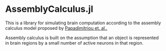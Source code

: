 # AssemblyCalculus.jl

This is a library for simulating brain computation according to the
assembly calculus model proposed by
[Papadimitriou et. al..](https://www.pnas.org/content/117/25/14464)

Assembly calculus is built on the assumption that an object is represented 
in brain regions by a small number of active neurons in that region.
